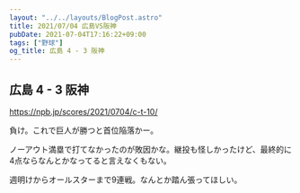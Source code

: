 ```yaml
---
layout: "../../layouts/BlogPost.astro"
title: 2021/07/04 広島VS阪神
pubDate: 2021-07-04T17:16:22+09:00
tags: ["野球"]
og_title: 広島 4 - 3 阪神
---
```


## 広島 4 - 3 阪神

https://npb.jp/scores/2021/0704/c-t-10/


負け。これで巨人が勝つと首位陥落かー。

ノーアウト満塁で打てなかったのが敗因かな。継投も怪しかったけど、最終的に4点ならなんとかなってると言えなくもない。

週明けからオールスターまで9連戦。なんとか踏ん張ってほしい。